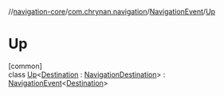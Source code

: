 //[navigation-core](../../../../index.md)/[com.chrynan.navigation](../../index.md)/[NavigationEvent](../index.md)/[Up](index.md)

# Up

[common]\
class [Up](index.md)&lt;[Destination](index.md) : [NavigationDestination](../../index.md#1223765350%2FClasslikes%2F-215881696)&gt; : [NavigationEvent](../index.md)&lt;[Destination](index.md)&gt;
